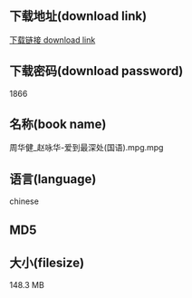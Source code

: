 ## 下载地址(download link)
[下载链接 download link](https://voluble-croquembouche-d321dc.netlify.app/?s=%E5%91%A8%E5%8D%8E%E5%81%A5_%E8%B5%B5%E5%92%8F%E5%8D%8E-%E7%88%B1%E5%88%B0%E6%9C%80%E6%B7%B1%E5%A4%84%28%E5%9B%BD%E8%AF%AD%29.mpg)

## 下载密码(download password)
1866

## 名称(book name)
周华健_赵咏华-爱到最深处(国语).mpg.mpg

## 语言(language)
chinese

## MD5


## 大小(filesize)
148.3 MB
